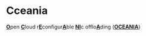 # Cceania
<u>**O**</u>pen <u>**C**</u>loud r<u>**E**</u>configur<u>**A**</u>ble <u>**NI**</u>c offlo<u>**A**</u>ding (<u>**OCEANIA**</u>)
